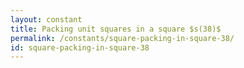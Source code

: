 ```yaml
---
layout: constant
title: Packing unit squares in a square $s(38)$
permalink: /constants/square-packing-in-square-38/
id: square-packing-in-square-38
---
```

